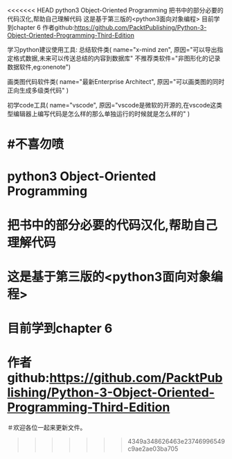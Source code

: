 <<<<<<< HEAD
python3 Object-Oriented Programming
把书中的部分必要的代码汉化,帮助自己理解代码
这是基于第三版的<python3面向对象编程>
目前学到chapter 6
作者github:https://github.com/PacktPublishing/Python-3-Object-Oriented-Programming-Third-Edition

学习python建议使用工具:
总结软件类(
        name="x-mind zen", 
        原因="可以导出指定格式数据,未来可以传送总结的内容到数据库"
        不推荐类软件="非图形化的记录数据软件,eg:onenote")

画类图代码软件类(
    name="最新Enterprise Architect",
    原因="可以画类图的同时正向生成多级类代码"
)

初学code工具(
    name="vscode",
    原因="vscode是微软的开源的,在vscode这类型编辑器上编写代码是怎么样的那么单独运行的时候就是怎么样的"
    )

#不喜勿喷
=======
# python3 Object-Oriented Programming
# 把书中的部分必要的代码汉化,帮助自己理解代码
# 这是基于第三版的<python3面向对象编程>
# 目前学到chapter 6
# 作者github:https://github.com/PacktPublishing/Python-3-Object-Oriented-Programming-Third-Edition
＃欢迎各位一起来更新文件。
>>>>>>> 4349a348626463e23746996549c9ae2ae03ba705
